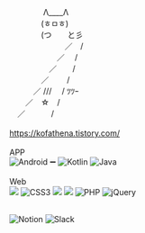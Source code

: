

　　　　 Λ____Λ <br/>
　　　　(ㅎㅁㅎ) <br/>
　　　　(つ　　と彡 <br/>
　　　　　　　／　/ <br/>
　　　　　　／　 / <br/>
　　　　　／　　/ <br/>
　　　　／　　 / <br/>
　　　／ /// 　/ ﾂﾂｰ <br/>
　　／　☆　/ <br/>
　／　　 　/<br/>  
https://kofathena.tistory.com/<br/>
<br/>
APP <br/> ![Android](https://img.shields.io/badge/Android-3DDC84?style=for-the-badge&logo=android&logoColor=white) :heavy_minus_sign:
![Kotlin](https://img.shields.io/badge/kotlin-%237F52FF.svg?style=for-the-badge&logo=kotlin&logoColor=white) ![Java](https://img.shields.io/badge/java-%23ED8B00.svg?style=for-the-badge&logo=openjdk&logoColor=white)<br/> 
<br/>
Web <br/>
<img src="https://img.shields.io/badge/html5-E34F26?style=for-the-badge&logo=html5&logoColor=white"> 
 	![CSS3](https://img.shields.io/badge/css3-%231572B6.svg?style=for-the-badge&logo=css3&logoColor=white)
  <img src="https://img.shields.io/badge/javascript-F7DF1E?style=for-the-badge&logo=javascript&logoColor=black"> 
  <img src="https://img.shields.io/badge/bootstrap-7952B3?style=for-the-badge&logo=bootstrap&logoColor=white">
  ![PHP](https://img.shields.io/badge/php-%23777BB4.svg?style=for-the-badge&logo=php&logoColor=white)
  ![jQuery](https://img.shields.io/badge/jquery-%230769AD.svg?style=for-the-badge&logo=jquery&logoColor=white)
  <br/>  <br/>
  
  ![Notion](https://img.shields.io/badge/Notion-%23000000.svg?style=for-the-badge&logo=notion&logoColor=white)
  ![Slack](https://img.shields.io/badge/Slack-4A154B?style=for-the-badge&logo=slack&logoColor=white)


